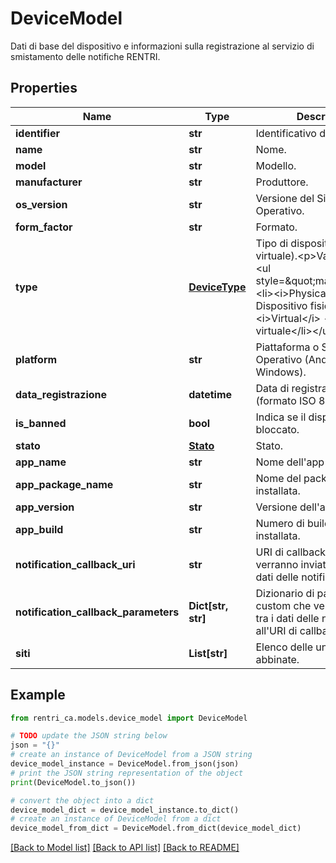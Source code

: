 # DeviceModel

Dati di base del dispositivo e informazioni sulla registrazione al servizio di smistamento delle notifiche RENTRI.

## Properties

Name | Type | Description | Notes
------------ | ------------- | ------------- | -------------
**identifier** | **str** | Identificativo del dispositivo. | [optional] 
**name** | **str** | Nome. | [optional] 
**model** | **str** | Modello. | [optional] 
**manufacturer** | **str** | Produttore. | [optional] 
**os_version** | **str** | Versione del Sistema Operativo. | [optional] 
**form_factor** | **str** | Formato. | [optional] 
**type** | [**DeviceType**](DeviceType.md) | Tipo di dispositivo (fisico, virtuale).&lt;p&gt;Valori ammessi:&lt;ul style&#x3D;\&quot;margin:0\&quot;&gt;&lt;li&gt;&lt;i&gt;Physical&lt;/i&gt; - Dispositivo fisico&lt;/li&gt;&lt;li&gt;&lt;i&gt;Virtual&lt;/i&gt; - Dispositivo virtuale&lt;/li&gt;&lt;/ul&gt;&lt;/p&gt; | [optional] 
**platform** | **str** | Piattaforma o Sistema Operativo (Android, iOS, Windows). | [optional] 
**data_registrazione** | **datetime** | Data di registrazione (formato ISO 8601 UTC). | [optional] 
**is_banned** | **bool** | Indica se il dispositivo è stato bloccato. | [optional] 
**stato** | [**Stato**](Stato.md) | Stato. | [optional] 
**app_name** | **str** | Nome dell&#39;app installata. | [optional] 
**app_package_name** | **str** | Nome del package dell&#39;app installata. | [optional] 
**app_version** | **str** | Versione dell&#39;app installata. | [optional] 
**app_build** | **str** | Numero di build dell&#39;app installata. | [optional] 
**notification_callback_uri** | **str** | URI di callback alla quale verranno inviati in POST i dati delle notifiche RENTRI. | [optional] 
**notification_callback_parameters** | **Dict[str, str]** | Dizionario di parametri custom che verranno inviati, tra i dati delle notifiche, all&#39;URI di callback. | [optional] 
**siti** | **List[str]** | Elenco delle unità locali abbinate. | [optional] 

## Example

```python
from rentri_ca.models.device_model import DeviceModel

# TODO update the JSON string below
json = "{}"
# create an instance of DeviceModel from a JSON string
device_model_instance = DeviceModel.from_json(json)
# print the JSON string representation of the object
print(DeviceModel.to_json())

# convert the object into a dict
device_model_dict = device_model_instance.to_dict()
# create an instance of DeviceModel from a dict
device_model_from_dict = DeviceModel.from_dict(device_model_dict)
```
[[Back to Model list]](../README.md#documentation-for-models) [[Back to API list]](../README.md#documentation-for-api-endpoints) [[Back to README]](../README.md)


